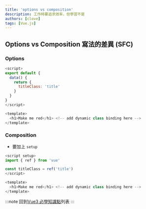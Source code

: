 ```yaml
---
title: 'options vs composition'
description: 工作時要追求效率，但學習不是
authors: [clove]
tags: [Vue.js]
---
```


## Options vs Composition 寫法的差異 (SFC)

### Options

```js
<script>
export default {
  data() {
    return {
      titleClass: 'title'
    }
  }
}
</script>

<template>
  <h1>Make me red</h1> <!-- add dynamic class binding here -->
</template>
```

### Composition

- 要加上 `setup`

```js
<script setup>
import { ref } from 'vue'

const titleClass = ref('title')
</script>

<template>
  <h1>Make me red</h1> <!-- add dynamic class binding here -->
</template>
```
:::note
回到[Vue3 必學知識點](/docs/Vue-base/intro)列表
:::